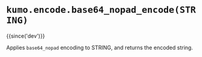 # `kumo.encode.base64_nopad_encode(STRING)`

{{since('dev')}}

Applies `base64_nopad` encoding to STRING, and returns the encoded string.

